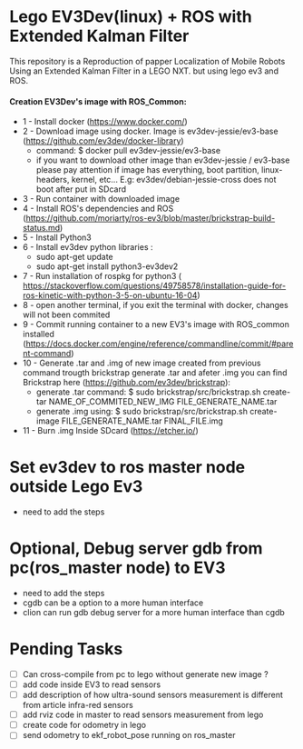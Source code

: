 # Lego EV3Dev(linux) + ROS with Extended Kalman Filter
This repository is a Reproduction of papper Localization of Mobile Robots Using an Extended Kalman Filter in a LEGO NXT.
but using lego ev3 and ROS.

#### Creation EV3Dev's image with ROS_Common:
- 1 - Install docker (https://www.docker.com/)
- 2 - Download image using docker. Image is ev3dev-jessie/ev3-base (https://github.com/ev3dev/docker-library)
    - command: $ docker pull ev3dev-jessie/ev3-base
    - if you want to download other image than ev3dev-jessie / ev3-base please pay attention if image has everything, boot partition, linux-headers, kernel, etc... E.g: ev3dev/debian-jessie-cross does not boot after put in SDcard
- 3 - Run container with downloaded image 
- 4 - Install ROS's dependencies and ROS  (https://github.com/moriarty/ros-ev3/blob/master/brickstrap-build-status.md)
- 5 - Install Python3
- 6 - Install ev3dev python libraries :
  - sudo apt-get update
  - sudo apt-get install python3-ev3dev2
- 7 - Run installation of rospkg for python3 ( https://stackoverflow.com/questions/49758578/installation-guide-for-ros-kinetic-with-python-3-5-on-ubuntu-16-04)
- 8 - open another terminal, if you exit the terminal with docker, changes will not been commited
- 9 - Commit running container to a new EV3's image with ROS_common installed
(https://docs.docker.com/engine/reference/commandline/commit/#parent-command)
- 10 - Generate  .tar and  .img of new image created from previous command trougth brickstrap generate .tar and afeter  .img you can find Brickstrap here (https://github.com/ev3dev/brickstrap):
  - generate .tar command: $ sudo brickstrap/src/brickstrap.sh create-tar NAME_OF_COMMITED_NEW_IMG FILE_GENERATE_NAME.tar
  - generate .img using: $ sudo brickstrap/src/brickstrap.sh create-image FILE_GENERATE_NAME.tar FINAL_FILE.img
- 11 - Burn .img Inside SDcard (https://etcher.io/)


# Set ev3dev to ros master node outside Lego Ev3
- need to add the steps 

# Optional, Debug server gdb from pc(ros_master node) to EV3
- need to add the steps 
- cgdb can be a option to a more human interface
- clion can run gdb debug server for a more human interface than cgdb
# Pending Tasks
- [ ] Can cross-compile from pc to lego without generate new image ?
- [ ] add code inside EV3 to read sensors
- [ ] add description of how ultra-sound sensors measurement is different from article infra-red sensors
- [ ] add rviz code in master to read sensors measurement from lego
- [ ] create code for odometry in lego
- [ ] send odometry to ekf_robot_pose running on ros_master
